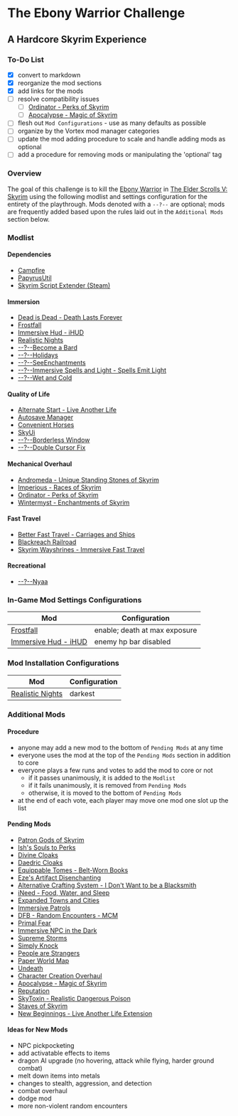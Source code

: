 # The Ebony Warrior Challenge
## A Hardcore Skyrim Experience

### To-Do List
- [x] convert to markdown
- [x] reorganize the mod sections
- [x] add links for the mods
- [ ] resolve compatibility issues
  - [ ] [Ordinator - Perks of Skyrim](https://www.nexusmods.com/skyrim/search/)
  - [ ] [Apocalypse - Magic of Skyrim](https://www.nexusmods.com/skyrim/mods/16225)
- [ ] flesh out `Mod Configurations` - use as many defaults as possible
- [ ] organize by the Vortex mod manager categories
- [ ] update the mod adding procedure to scale and handle adding mods as optional
- [ ] add a procedure for removing mods or manipulating the 'optional' tag

### Overview
The goal of this challenge is to kill the [Ebony Warrior](http://elderscrolls.wikia.com/wiki/Ebony_Warrior) in [The Elder Scrolls V: Skyrim](http://elderscrolls.wikia.com/wiki/The_Elder_Scrolls_V:_Skyrim) using the following modlist and settings configuration for the entirety of the playthrough. Mods denoted with a `--?--` are optional; mods are frequently added based upon the rules laid out in the `Additional Mods` section below.

### Modlist

#### Dependencies
* [Campfire](https://www.nexusmods.com/skyrim/mods/64798)
* [PapyrusUtil](https://www.nexusmods.com/skyrim/mods/58705)
* [Skyrim Script Extender (Steam)](https://store.steampowered.com/app/365720/Skyrim_Script_Extender_SKSE/)

#### Immersion
* [Dead is Dead - Death Lasts Forever](https://www.nexusmods.com/skyrim/mods/60179)
* [Frostfall](https://www.nexusmods.com/skyrim/mods/11163)
* [Immersive Hud - iHUD](https://www.nexusmods.com/skyrim/mods/3222)
* [Realistic Nights](https://www.nexusmods.com/skyrim/mods/49472)
* [--?--Become a Bard](https://www.nexusmods.com/skyrim/mods/65636)
* [--?--Holidays](https://www.nexusmods.com/skyrim/mods/64820)
* [--?--SeeEnchantments](https://www.nexusmods.com/skyrim/mods/38839)
* [--?--Immersive Spells and Light - Spells Emit Light](https://www.nexusmods.com/skyrim/mods/39759)
* [--?--Wet and Cold](https://www.nexusmods.com/skyrim/mods/27563)

#### Quality of Life
* [Alternate Start - Live Another Life](https://www.nexusmods.com/skyrim/mods/9557)
* [Autosave Manager](https://www.nexusmods.com/skyrim/mods/34842)
* [Convenient Horses](https://www.nexusmods.com/skyrim/mods/14950)
* [SkyUi](https://www.nexusmods.com/skyrim/mods/3863)
* [--?--Borderless Window](https://www.nexusmods.com/skyrim/mods/36177)
* [--?--Double Cursor Fix](https://www.nexusmods.com/skyrim/mods/36125/)

#### Mechanical Overhaul
* [Andromeda - Unique Standing Stones of Skyrim](https://www.nexusmods.com/skyrim/mods/89219)
* [Imperious - Races of Skyrim](https://www.nexusmods.com/skyrim/mods/61218)
* [Ordinator - Perks of Skyrim](https://www.nexusmods.com/skyrim/search/)
* [Wintermyst - Enchantments of Skyrim](https://www.nexusmods.com/skyrim/mods/58635/)

#### Fast Travel
* [Better Fast Travel - Carriages and Ships](https://www.nexusmods.com/skyrim/mods/15508)
* [Blackreach Railroad](https://www.nexusmods.com/skyrim/mods/63403)
* [Skyrim Wayshrines - Immersive Fast Travel](https://www.nexusmods.com/skyrim/mods/64201)

#### Recreational
* [--?--Nyaa](https://www.nexusmods.com/skyrim/mods/86754)

### In-Game Mod Settings Configurations
| Mod                                                                      | Configuration                 |
|--------------------------------------------------------------------------|-------------------------------|
| [Frostfall](https://www.nexusmods.com/skyrim/mods/11163)                 | enable; death at max exposure |
| [Immersive Hud - iHUD](https://www.nexusmods.com/skyrim/mods/3222)       | enemy hp bar disabled         |

### Mod Installation Configurations
| Mod                                                                      | Configuration                 |
|--------------------------------------------------------------------------|-------------------------------|
| [Realistic Nights](https://www.nexusmods.com/skyrim/mods/49472)          | darkest                       |

### Additional Mods

#### Procedure
* anyone may add a new mod to the bottom of `Pending Mods` at any time
* everyone uses the mod at the top of the `Pending Mods` section in addition to core
* everyone plays a few runs and votes to add the mod to core or not
  * if it passes unanimously, it is added to the `Modlist`
  * if it fails unanimously, it is removed from `Pending Mods`
  * otherwise, it is moved to the bottom of `Pending Mods`
* at the end of each vote, each player may move one mod one slot up the list

#### Pending Mods
* [Patron Gods of Skyrim](https://www.nexusmods.com/skyrim/mods/65607/)
* [Ish's Souls to Perks](https://www.nexusmods.com/skyrim/mods/18395)
* [Divine Cloaks](https://www.nexusmods.com/skyrim/mods/81239)
* [Daedric Cloaks](https://www.nexusmods.com/skyrim/mods/83411)
* [Equippable Tomes - Belt-Worn Books](https://www.nexusmods.com/skyrim/mods/76949)
* [Eze's Artifact Disenchanting](https://www.nexusmods.com/skyrim/mods/8157)
* [Alternative Crafting System - I Don't Want to be a Blacksmith](https://www.nexusmods.com/skyrim/mods/50546)
* [iNeed - Food, Water, and Sleep](https://www.nexusmods.com/skyrim/mods/51473)
* [Expanded Towns and Cities](https://www.nexusmods.com/skyrim/mods/13608)
* [Immersive Patrols](https://www.nexusmods.com/skyrim/mods/12977)
* [DFB - Random Encounters - MCM](https://www.nexusmods.com/skyrim/mods/32394)
* [Primal Fear](https://www.nexusmods.com/skyrim/mods/58050)
* [Immersive NPC in the Dark](https://www.nexusmods.com/skyrim/mods/52239)
* [Supreme Storms](https://www.nexusmods.com/skyrim/mods/27022)
* [Simply Knock](https://www.nexusmods.com/skyrim/mods/73236)
* [People are Strangers](https://www.nexusmods.com/skyrim/mods/56744)
* [Paper World Map](https://www.nexusmods.com/skyrim/mods/25501)
* [Undeath](https://www.nexusmods.com/skyrim/mods/40607)
* [Character Creation Overhaul](https://www.nexusmods.com/skyrim/mods/21587)
* [Apocalypse - Magic of Skyrim](https://www.nexusmods.com/skyrim/mods/16225)
* [Reputation](https://www.nexusmods.com/skyrim/mods/95269)
* [SkyToxin - Realistic Dangerous Poison](https://www.nexusmods.com/skyrim/mods/87546)
* [Staves of Skyrim](https://www.nexusmods.com/skyrim/mods/22691)
* [New Beginnings - Live Another Life Extension](https://www.nexusmods.com/skyrim/mods/70959)

#### Ideas for New Mods
* NPC pickpocketing
* add activatable effects to items
* dragon AI upgrade (no hovering, attack while flying, harder ground combat)
* melt down items into metals
* changes to stealth, aggression, and detection
* combat overhaul
* dodge mod
* more non-violent random encounters
